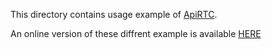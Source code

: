 

This directory contains usage example of [ApiRTC](http://www.apirtc.com).

An online version of these diffrent example is available [HERE](http://www.apizee.com/Demo/Tuto)

